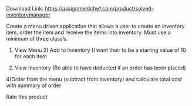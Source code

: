 Download Link: https://assignmentchef.com/product/solved-inventorymanager
<br>
<p class="ui header product-top-header" title="inventory Manager Solution">Create a menu driven application that allows a user to create an inventory item, order the item and receive the items into inventory. Must use a minimum of three class’s.

1) View Menu 2) Add to Inventory (I want their to be a starting value of 10 for each item

3) View Inventory (Be able to have deducted if an order has been placed)

4)Order from the menu (subtract from inventory) and calculate total cost with summary of order

<span class="kksr-muted">Rate this product</span>